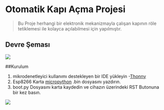 
# Otomatik Kapı Açma Projesi
> Bu Proje herhangi bir elektronik mekanizmayla çalışan kapının röle tetiklemesi ile kolayca açılabilmesi için yapılmıştır.

## Devre Şeması
![](https://i.hizliresim.com/rr4tz0i.png)

##Kurulum
1. mikrodenetleyici kullanımı destekleyen bir IDE yükleyin 
 -[Thonny](https://thonny.org/)
2. Esp8266 Karta [micropython](https://micropython.org/download/esp8266/) .bin dosyasını yazdırın.
3. boot.py Dosyasını karta kaydedin ve cihazın üzerindeki RST Butonuna bir kez basın.

![](https://github.com/nerawn/Automatic-Door-Opener/blob/main/giphy.gif)

